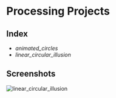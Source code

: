 # Processing Projects

## Index
* *animated_circles*
* *linear_circular_illusion*

## Screenshots
![linear_circular_illusion](https://media.giphy.com/media/LpdpvoyM8CFLefyIbF/giphy.gif)
